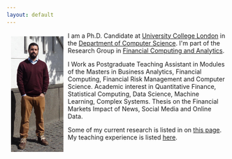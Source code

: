```yaml
---
layout: default
---
```


<img style="width=305px;height=435px;float:left;padding:10px;"
src="/image/personal_photo.jpg" alt="profile picture" width="120" height="264">

I am a Ph.D. Candidate at [University College London](http://www.ucl.ac.uk/) in the
[Department of Computer Science](http://www.cs.ucl.ac.uk/). I'm part of the Research Group in [Financial Computing and Analytics](http://fincomp.cs.ucl.ac.uk/).  

I Work as Postgraduate Teaching Assistant in Modules of the Masters in Business Analytics, Financial Computing, Financial Risk Management and Computer Science. Academic interest in Quantitative Finance, Statistical Computing, Data Science, Machine Learning, Complex Systems. Thesis on the Financial Markets Impact of News, Social Media and Online Data.

Some of my current research is listed in on [this page](/Research/).
My teaching experience is listed [here](/Teaching/).

